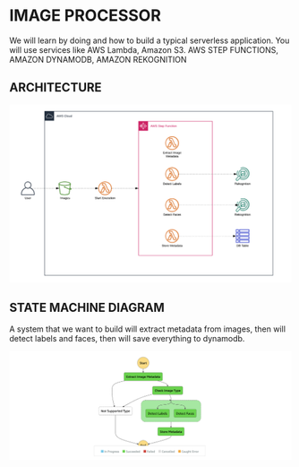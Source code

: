 # IMAGE PROCESSOR

We will learn by doing and how to build a typical serverless application. You will use services like AWS Lambda, Amazon S3. AWS STEP FUNCTIONS, AMAZON DYNAMODB, AMAZON REKOGNITION

## ARCHITECTURE
![image info](./diagrams/architecture.png)

## STATE MACHINE DIAGRAM
A system that we want to build will extract metadata from images, then will detect labels and faces, then will save everything to dynamodb.

![image info](./diagrams/state-machine.png)
